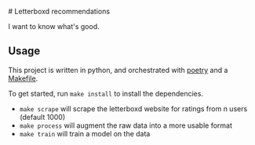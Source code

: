 # Letterboxd recommendations

I want to know what's good.

## Usage

This project is written in python, and orchestrated with [poetry](https://python-poetry.org/) and a [Makefile](https://www.gnu.org/software/make/).

To get started, run `make install` to install the dependencies.

- `make scrape` will scrape the letterboxd website for ratings from n users (default 1000)
- `make process` will augment the raw data into a more usable format
- `make train` will train a model on the data

